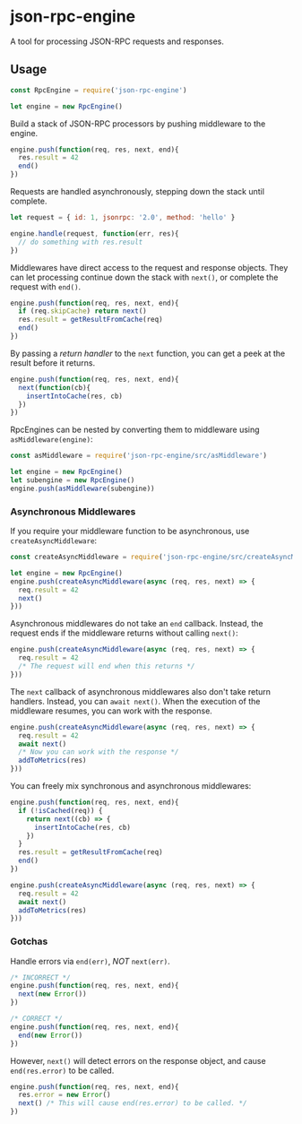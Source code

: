 # json-rpc-engine

A tool for processing JSON-RPC requests and responses.

## Usage

```js
const RpcEngine = require('json-rpc-engine')

let engine = new RpcEngine()
```

Build a stack of JSON-RPC processors by pushing middleware to the engine.

```js
engine.push(function(req, res, next, end){
  res.result = 42
  end()
})
```

Requests are handled asynchronously, stepping down the stack until complete.

```js
let request = { id: 1, jsonrpc: '2.0', method: 'hello' }

engine.handle(request, function(err, res){
  // do something with res.result
})
```

Middlewares have direct access to the request and response objects.
They can let processing continue down the stack with `next()`, or complete the request with `end()`.

```js
engine.push(function(req, res, next, end){
  if (req.skipCache) return next()
  res.result = getResultFromCache(req)
  end()
})
```

By passing a _return handler_ to the `next` function, you can get a peek at the result before it returns.

```js
engine.push(function(req, res, next, end){
  next(function(cb){
    insertIntoCache(res, cb)
  })
})
```

RpcEngines can be nested by converting them to middleware using `asMiddleware(engine)`:

```js
const asMiddleware = require('json-rpc-engine/src/asMiddleware')

let engine = new RpcEngine()
let subengine = new RpcEngine()
engine.push(asMiddleware(subengine))
```

### Asynchronous Middlewares

If you require your middleware function to be asynchronous, use `createAsyncMiddleware`:

```js
const createAsyncMiddleware = require('json-rpc-engine/src/createAsyncMiddleware')

let engine = new RpcEngine()
engine.push(createAsyncMiddleware(async (req, res, next) => {
  req.result = 42
  next()
}))
```

Asynchronous middlewares do not take an `end` callback.
Instead, the request ends if the middleware returns without calling `next()`:

```js
engine.push(createAsyncMiddleware(async (req, res, next) => {
  req.result = 42
  /* The request will end when this returns */
}))
```

The `next` callback of asynchronous middlewares also don't take return handlers.
Instead, you can `await next()`.
When the execution of the middleware resumes, you can work with the response.

```js
engine.push(createAsyncMiddleware(async (req, res, next) => {
  req.result = 42
  await next()
  /* Now you can work with the response */
  addToMetrics(res)
}))
```

You can freely mix synchronous and asynchronous middlewares:

```js
engine.push(function(req, res, next, end){
  if (!isCached(req)) {
    return next((cb) => {
      insertIntoCache(res, cb)
    })
  }
  res.result = getResultFromCache(req)
  end()
})

engine.push(createAsyncMiddleware(async (req, res, next) => {
  req.result = 42
  await next()
  addToMetrics(res)
}))
```

### Gotchas

Handle errors via `end(err)`, *NOT* `next(err)`.

```js
/* INCORRECT */
engine.push(function(req, res, next, end){
  next(new Error())
})

/* CORRECT */
engine.push(function(req, res, next, end){
  end(new Error())
})
```

However, `next()` will detect errors on the response object, and cause
`end(res.error)` to be called.

```js
engine.push(function(req, res, next, end){
  res.error = new Error()
  next() /* This will cause end(res.error) to be called. */
})
```
